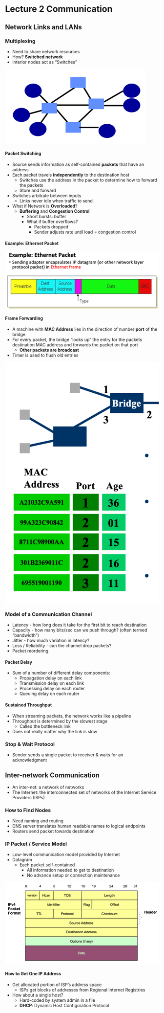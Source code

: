 # Lecture 2 Communication

## Network Links and LANs

### Multiplexing

* Need to share network resources
* How? **Switched network**
* Interior nodes act as “Switches”

![multiplexing_network_resources](images/lecture02-network/multiplexing_network_resources.png)

#### Packet Switching

* Source sends information as self-contained **packets** that have an address
* Each packet travels **independently** to the destination host
  * Switches use the address in the packet to determine how to forward the packets
  * Store and forward
* Switches arbitrate between inputs
  * Links never idle when traffic to send
* What if Network is **Overloaded**?
  * **Buffering** and **Congestion Control**
    * Short bursts: buffer
    * What if buffer overflows?
      * Packets dropped
      * Sender adjusts rate until load = congestion control

#### Example: Ethernet Packet

![ethernet_frame](images/lecture02-network/ethernet_frame.png)

#### Frame Forwarding

* A machine with **MAC Address** lies in the direction of number **port** of the bridge
* For every packet, the bridge “looks up” the entry for the packets destination MAC address and forwards the packet on that port
  * **Other packets are broadcast**
* Timer is used to flush old entries

![frame_forwarding](images/lecture02-network/frame_forwarding.png)

### Model of a Communication Channel

* Latency - how long does it take for the first bit to reach destination
* Capacity - how many bits/sec can we push through? (often termed “bandwidth”)
* Jitter - how much variation in latency?
* Loss / Reliability - can the channel drop packets?
* Packet reordering

#### Packet Delay

* Sum of a number of different delay components:
  * Propagation delay on each link
  * Transmission delay on each link
  * Processing delay on each router
  * Queuing delay on each router

#### Sustained Throughput

* When streaming packets, the network works like a pipeline
* Throughput is determined by the slowest stage
  * Called the bottleneck link
* Does not really matter why the link is slow

### Stop & Wait Protocol

* Sender sends a single packet to receiver & waits for an acknowledgment

## Inter-network Communication

* An inter-net: a network of networks
* The Internet: the interconnected set of networks of the Internet Service Providers (ISPs)

### How to Find Nodes

* Need naming and routing
* DNS server translates human readable names to logical endpoints
* Routers send packet towards destination

### IP Packet / Service Model

* Low-level communication model provided by Internet
* Datagram
  * Each packet self-contained
    * All information needed to get to destination
    * No advance setup or connection maintenance

![ip_packets](images/lecture02-network/ip_packets.png)

#### How to Get One IP Address

* Get allocated portion of ISP’s address space
  * ISPs get blocks of addresses from Regional Internet Registries
* How about a single host?
  * Hard-coded by system admin in a file
  * **DHCP**: Dynamic Host Configuration Protocol
